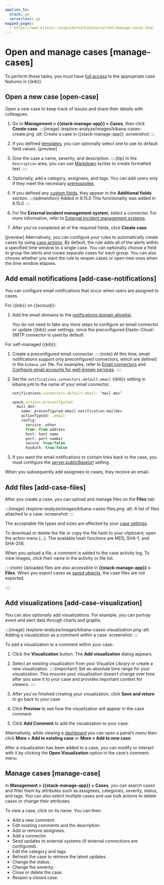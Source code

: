 ```yaml
---
applies_to:
  stack: ga
  serverless: ga
mapped_pages:
  - https://www.elastic.co/guide/en/kibana/current/manage-cases.html
---
```


# Open and manage cases [manage-cases]

To perform these tasks, you must have [full access](setup-cases.md) to the appropriate case features in {{kib}}.

## Open a new case [open-case]

Open a new case to keep track of issues and share their details with colleagues.

1. Go to **Management > {{stack-manage-app}} > Cases**, then click **Create case**.
   :::{image} /explore-analyze/images/kibana-cases-create.png
   :alt: Create a case in {{stack-manage-app}}
   :screenshot:
   :::

2. If you defined [templates](manage-cases-settings.md#case-templates), you can optionally select one to use its default field values. [preview]
3. Give the case a name, severity, and description.
   ::::{tip}
   In the `Description` area, you can use [Markdown](https://www.markdownguide.org/cheat-sheet) syntax to create formatted text.
   ::::

4. Optionally, add a category, assignees, and tags. You can add users only if they meet the necessary [prerequisites](setup-cases.md).
5. If you defined any [custom fields](manage-cases-settings.md#case-custom-fields), they appear in the **Additional fields** section.
    :::{admonition} Added in 8.15.0
    This functionality was added in 8.15.0.
    :::
6. For the **External incident management system**, select a connector. For more information, refer to [External incident management systems](manage-cases-settings.md#case-connectors).
7. After you’ve completed all of the required fields, click **Create case**.

[preview] Alternatively, you can configure your rules to automatically create cases by using [case actions](kibana://reference/connectors-kibana/cases-action-type.md). By default, the rule adds all of the alerts within a specified time window to a single case. You can optionally choose a field to group the alerts and create separate cases for each group. You can also choose whether you want the rule to reopen cases or open new ones when the time window elapses.

## Add email notifications [add-case-notifications]

You can configure email notifications that occur when users are assigned to cases.

For {{kib}} on {{ecloud}}:

1. Add the email domains to the [notifications domain allowlist](../alerts.md).

    You do not need to take any more steps to configure an email connector or update {{kib}} user settings, since the preconfigured Elastic-Cloud-SMTP connector is used by default.

For self-managed {{kib}}:

1. Create a preconfigured email connector.
   ::::{note}
   At this time, email notifications support only preconfigured connectors, which are defined in the `kibana.yml` file. For examples, refer to [Email connectors](kibana://reference/connectors-kibana/pre-configured-connectors.md#preconfigured-email-configuration) and [Configure email accounts for well-known services](kibana://reference/connectors-kibana/email-action-type.md#configuring-email).
   ::::

2. Set the `notifications.connectors.default.email` {{kib}} setting in kibana.yml to the name of your email connector.

   ```js
   notifications.connectors.default.email: ‘mail-dev’

   xpack.actions.preconfigured:
     mail-dev:
       name: preconfigured-email-notification-maildev
       actionTypeId: .email
       config:
         service: other
         from: from address
         host: host name
         port: port number
         secure: true/false
         hasAuth: true/false
   ```

3. If you want the email notifications to contain links back to the case, you must configure the [server.publicBaseUrl](kibana://reference/configuration-reference/general-settings.md#server-publicbaseurl) setting.

When you subsequently add assignees to cases, they receive an email.

## Add files [add-case-files]

After you create a case, you can upload and manage files on the **Files** tab:

:::{image} /explore-analyze/images/kibana-cases-files.png
:alt: A list of files attached to a case
:screenshot:
:::

The acceptable file types and sizes are affected by your [case settings](kibana://reference/configuration-reference/general-settings.md).

To download or delete the file or copy the file hash to your clipboard, open the action menu (…). The available hash functions are MD5, SHA-1, and SHA-256.

When you upload a file, a comment is added to the case activity log. To view images, click their name in the activity or file list.

::::{note}
Uploaded files are also accessible in **{{stack-manage-app}} > Files**. When you export cases as [saved objects](../../find-and-organize/saved-objects.md), the case files are not exported.

::::

## Add visualizations [add-case-visualization]

You can also optionally add visualizations. For example, you can portray event and alert data through charts and graphs.

:::{image} /explore-analyze/images/kibana-cases-visualization.png
:alt: Adding a visualization as a comment within a case
:screenshot:
:::

To add a visualization to a comment within your case:

1. Click the **Visualization** button. The **Add visualization** dialog appears.
2. Select an existing visualization from your Visualize Library or create a new visualization.
   ::::{important}
   Set an absolute time range for your visualization. This ensures your visualization doesn’t change over time after you save it to your case and provides important context for viewers.
   ::::

3. After you’ve finished creating your visualization, click **Save and return** to go back to your case.
4. Click **Preview** to see how the visualization will appear in the case comment.
5. Click **Add Comment** to add the visualization to your case.

Alternatively, while viewing a [dashboard](../../dashboards.md) you can open a panel’s menu then click **More > Add to existing case** or **More > Add to new case**.

After a visualization has been added to a case, you can modify or interact with it by clicking the **Open Visualization** option in the case’s comment menu.

## Manage cases [manage-case]

In **Management > {{stack-manage-app}} > Cases**, you can search cases and filter them by attributes such as assignees, categories, severity, status, and tags. You can also select multiple cases and use bulk actions to delete cases or change their attributes.

To view a case, click on its name. You can then:

* Add a new comment.
* Edit existing comments and the description.
* Add or remove assignees.
* Add a connector.
* Send updates to external systems (if external connections are configured).
* Edit the category and tags.
* Refresh the case to retrieve the latest updates.
* Change the status.
* Change the severity.
* Close or delete the case.
* Reopen a closed case.
